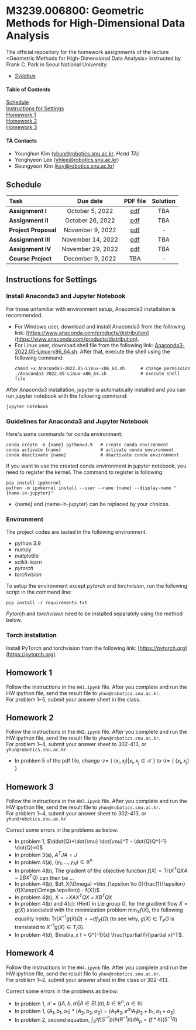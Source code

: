 # M3239.006800: Geometric Methods for High-Dimensional Data Analysis
The official repository for the homework assignments of the lecture &lt;Geometric Methods for High-Dimensional Data Analysis> instructed by Frank C. Park in Seoul National University. 

- *[Syllabus](https://drive.google.com/file/d/12fFBcK3D4JQkCZwxvvfdTPaEjxiALBwb/view?usp=sharing)*

#### Table of Contents  
[Schedule](#Schedule)  
[Instructions for Settings](#Instructions-for-Settings)  
[Homework 1](#Homework-1)  
[Homework 2](#Homework-2)  
[Homework 3](#Homework-3)  

#### TA Contacts
- Younghun Kim (yhun@robotics.snu.ac.kr, *Head TA*)
- Yonghyeon Lee (yhlee@robotics.snu.ac.kr)
- Seungyeon Kim (ksy@robotics.snu.ac.kr)

## Schedule
Task                 | Due date              | PDF file          | Solution
:---                 |  :---:                |   :---:           | :---:
**Assignment I**     | October 5, 2022       | [pdf](https://drive.google.com/file/d/1CG5lfSkTxjxo6ZGSeH8xmc01cMBh-7H3/view?usp=sharing)        | TBA
**Assignment II**    | October 26, 2022      | [pdf](https://drive.google.com/file/d/137vAvWIOZLRwMTKf6bqIqQk7HwvnBrG_/view?usp=sharing)        | TBA
**Project Proposal** | November 9, 2022      | [pdf](https://drive.google.com/file/d/1G8mGgSrgKwB0umlJg4jBg--oui7H6Ctz/view?usp=share_link)   | -
**Assignment III**   | November 14, 2022     | [pdf](https://drive.google.com/file/d/1sbkAN_rn_Zh7ei3-cVR2uEVgBxW99n23/view?usp=share_link)   | TBA
**Assignment IV**    | November 29, 2022      | [pdf](https://drive.google.com/file/d/1ZnqgPGdb0W2K0O_m5bC3vSH3SCK7kaQY/view?usp=share_link)   | TBA
**Course Project**   | December 9, 2022      | TBA   | -

## Instructions for Settings
### Install Anaconda3 and Jupyter Notebook
For those unfamiliar with environment setup, Anaconda3 installation is recommended. 
- For Windows user, download and install Anaconda3 from the following link: [https://www.anaconda.com/products/distribution](https://www.anaconda.com/products/distribution).
- For Linux user, download shell file from the following link: [Anaconda3-2022.05-Linux-x86_64.sh](https://drive.google.com/file/d/1x0mTd3stcNkEC_tY9vvgDUCwwHdPRqVe/view?usp=sharing). After that, execute the shell using the following command:
    ```shell
    chmod +x Anaconda3-2022.05-Linux-x86_64.sh      # change permission
    ./Anaconda3-2022.05-Linux-x86_64.sh             # execute shell file
    ```

After Anaconda3 installation, jupyter is automatically installed and you can run jupyter notebook with the following command:
```shell
jupyter notebook
```

### Guidelines for Anaconda3 and Jupyter Notebook
Here's some commands for conda environment:
```shell
conda create -n {name} python=3.9   # create conda environment
conda activate {name}               # activate conda environment
conda deactivate {name}             # deactivate conda environment
```
If you want to use the created conda environment in jupyter notebook, you need to register the kernel. The command to register is following:
```
pip install ipykernel
python -m ipykernel install --user --name {name} --display-name "{name-in-jupyter}"
```
- {name} and {name-in-jupyter} can be replaced by your choices.

### Environment
The project codes are tested in the following environment.
- python 3.9
- numpy
- matplotlib
- scikit-learn
- *pytorch*
- *torchvision*

To setup the environment except *pytorch* and *torchvision*, run the following script in the command line:
```
pip install -r requirements.txt
```
*Pytorch* and *torchvision* need to be installed separately using the method below.

### Torch installation
Install PyTorch and torchvision from the following link: [https://pytorch.org](https://pytorch.org). 

## Homework 1
Follow the instructions in the ``HW1.ipynb`` file. After you complete and run the HW ipython file, send the result file to ``yhun@robotics.snu.ac.kr``.   
For problem 1~5, submit your answer sheet in the class.

## Homework 2
Follow the instructions in the ``HW2.ipynb`` file. After you complete and run the HW ipython file, send the result file to ``yhun@robotics.snu.ac.kr``.   
For problem 1~4, submit your answer sheet to 302-413, or ``yhun@robotics.snu.ac.kr``

- In problem 5 of the pdf file, change $\mathcal{D} =$ \{ $(x_i,x_j)|x_i, x_j \in \mathcal{X}$ \} to $\mathcal{D} =$ \{ $(x_i,x_j)$ \}

## Homework 3
Follow the instructions in the ``HW3.ipynb`` file. After you complete and run the HW ipython file, send the result file to ``yhun@robotics.snu.ac.kr``.   
For problem 1~4, submit your answer sheet to 302-413, or ``yhun@robotics.snu.ac.kr``

Correct some errors in the problems as below: 
- In problem 1, $\ddot{Q}+\dot{\mu} \dot{\mu}^T - \dot{Q}Q^{-1} \dot{Q}=0$
- In problem 3(a), $A^TJA=J$
- In problem 4(a), $(y_1, \ldots, y_N) \in \mathbb{R}^{n}$
- In problem 4(b), The gradient of the objective function $f(X)=\mathrm{Tr}(X^T QXA - 2BX^T Q)$ can then be ... 
- In problem 4(b), $df_X(\Omega) =\lim_{\epsilon \to 0}\frac{1}{\epsilon} (f(X\exp(\Omega \epsilon)) - f(X))$
- In problem 4(b), $\dot{X} = -XAX^T QX + XB^T Q X$
- In problem 4(b) and 4(c): (Hint) In Lie group $G$, for the gradient flow $\dot{X} = g(X)$ associated with the minimization problem $\min_X f(X)$, the following equality holds: $\mathrm{Tr}(X^{-1}g(X)\Omega) = -df_{X}(\Omega)$ (to see why, $g(X)\in T_X G$ is translated to $X^{-1} g(X) \in T_I G$).  
- In problem 4(d), $\nabla_x f = G^{-1}(x) \frac{\partial f}{\partial x}^T$. 

## Homework 4
Follow the instructions in the ``HW4.ipynb`` file. After you complete and run the HW ipython file, send the result file to ``yhun@robotics.snu.ac.kr``.   
For problem 1~2, submit your answer sheet in the class or 302-413.

Correct some errors in the problems as below:
- In problem 1, $\mathcal{S} = ((A, b, \alpha)|A \in SL(n), b \in \mathbb{R}^n, \alpha \in \mathbb{R} )$
- In problem 1, $(A_1, b_1, \alpha_1) * (A_2, b_2, \alpha_2) = (A_1 A_2, e^{\alpha_1}A_1b_2+b_1, \alpha_1 + \alpha_2)$
- In problem 2, second equation, $\int_{S^2}f(S^{-1}p)h(R^{-1}p)dA_p = (f*h)(S^{-1}R)$

